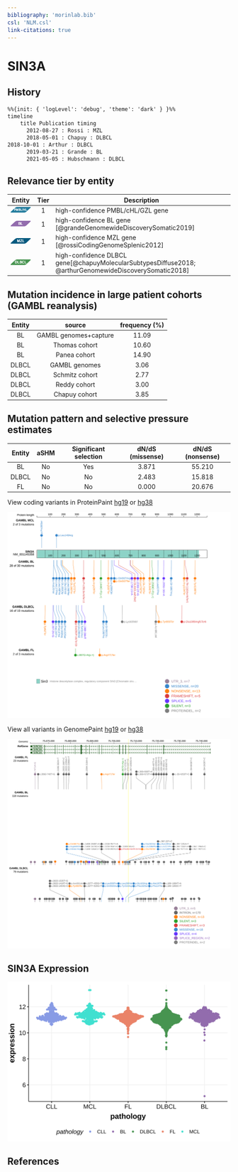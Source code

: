 ```yaml
---
bibliography: 'morinlab.bib'
csl: 'NLM.csl'
link-citations: true
---
```

# SIN3A

## History

```mermaid
%%{init: { 'logLevel': 'debug', 'theme': 'dark' } }%%
timeline
    title Publication timing
      2012-08-27 : Rossi : MZL
      2018-05-01 : Chapuy : DLBCL
2018-10-01 : Arthur : DLBCL
      2019-03-21 : Grande : BL
      2021-05-05 : Hubschmann : DLBCL
```

## Relevance tier by entity

|Entity|Tier|Description               |
|:------:|:----:|--------------------------|
|![PMBL](images/icons/PMBL_tier1.png)|1|high-confidence PMBL/cHL/GZL gene|
|![BL](images/icons/BL_tier1.png)    |1   |high-confidence BL gene   [@grandeGenomewideDiscoverySomatic2019]|
|![MZL](images/icons/MZL_tier1.png)    |1   |high-confidence MZL gene   [@rossiCodingGenomeSplenic2012]|
|![DLBCL](images/icons/DLBCL_tier1.png) |1   |high-confidence DLBCL gene[@chapuyMolecularSubtypesDiffuse2018; @arthurGenomewideDiscoverySomatic2018]|

## Mutation incidence in large patient cohorts (GAMBL reanalysis)

|Entity|source               |frequency (%)|
|:------:|:---------------------:|:-------------:|
|BL    |GAMBL genomes+capture|11.09        |
|BL    |Thomas cohort        |10.60        |
|BL    |Panea cohort         |14.90        |
|DLBCL |GAMBL genomes        | 3.06        |
|DLBCL |Schmitz cohort       | 2.77        |
|DLBCL |Reddy cohort         | 3.00        |
|DLBCL |Chapuy cohort        | 3.85        |

## Mutation pattern and selective pressure estimates

|Entity|aSHM|Significant selection|dN/dS (missense)|dN/dS (nonsense)|
|:------:|:----:|:---------------------:|:----------------:|:----------------:|
|BL    |No  |Yes                  |3.871           |55.210          |
|DLBCL |No  |No                   |2.483           |15.818          |
|FL    |No  |No                   |0.000           |20.676          |


View coding variants in ProteinPaint [hg19](https://morinlab.github.io/LLMPP/GAMBL/SIN3A_protein.html)  or [hg38](https://morinlab.github.io/LLMPP/GAMBL/SIN3A_protein_hg38.html)

![](images/proteinpaint/SIN3A_NM_001145358.svg)

View all variants in GenomePaint [hg19](https://morinlab.github.io/LLMPP/GAMBL/SIN3A.html)  or [hg38](https://morinlab.github.io/LLMPP/GAMBL/SIN3A_hg38.html)

![](images/proteinpaint/SIN3A.svg)

## SIN3A Expression
![](images/gene_expression/SIN3A_by_pathology.svg)

## References


<!-- ORIGIN: rossiCodingGenomeSplenic2012c -->
<!-- BL: grandeGenomewideDiscoverySomatic2019 -->
<!-- MZL: rossiCodingGenomeSplenic2012c -->
